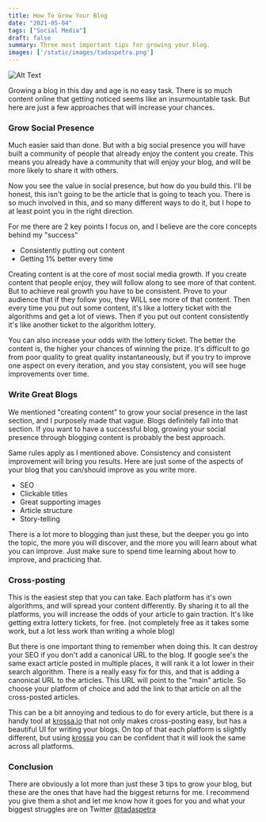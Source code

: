 ```yaml
---
title: How To Grow Your Blog
date: "2021-05-04"
tags: ["Social Media"]
draft: false
summary: Three most important tips for growing your blog.
images: ['/static/images/tadaspetra.png']
---
```

![Alt Text](https://firebasestorage.googleapis.com/v0/b/krossa-prod.appspot.com/o/wrJnWMr8gdgumvqnQ8i2H6W7Dwi1%2Farticles%2FTstOA37s3NQWk4B2bliN%2Fmarkus-spiske-vrbZVyX2k4I-unsplash.jpg?alt=media&token=b7dba673-ce11-484d-ab5f-88b16a2bb4f2)

Growing a blog in this day and age is no easy task. There is so much content online that getting noticed seems like an insurmountable task. But here are just a few approaches that will increase your chances. 

### Grow Social Presence
Much easier said than done. But with a big social presence you will have built a community of people that already enjoy the content you create. This means you already have a community that will enjoy your blog, and will be more likely to share it with others.

Now you see the value in social presence, but how do you build this. I'll be honest, this isn't going to be the article that is going to teach you. There is so much involved in this, and so many different ways to do it, but I hope to at least point you in the right direction.

For me there are 2 key points I focus on, and I believe are the core concepts behind my "success"

* Consistently putting out content
* Getting 1% better every time

Creating content is at the core of most social media growth. If you create content that people enjoy, they will follow along to see more of that content. But to achieve real growth you have to be consistent. Prove to your audience that if they follow you, they WILL see more of that content. Then every time you put out some content, it's like a lottery ticket with the algorithms and get a lot of views. Then if you put out content consistently it's like another ticket to the algorithm lottery.

You can also increase your odds with the lottery ticket. The better the content is, the higher your chances of winning the prize. It's difficult to go from poor quality to great quality instantaneously, but if you try to improve one aspect on every iteration, and you stay consistent, you will see huge improvements over time. 

### Write Great Blogs
We mentioned "creating content" to grow your social presence in the last section, and I purposely made that vague. Blogs definitely fall into that section. If you want to have a successful blog, growing your social presence through blogging content is probably the best approach.

Same rules apply as I mentioned above. Consistency and consistent improvement will bring you results. Here are just some of the aspects of your blog that you can/should improve as you write more. 

* SEO
* Clickable titles
* Great supporting images
* Article structure
* Story-telling

There is a lot more to blogging than just these, but the deeper you go into the topic, the more you will discover, and the more you will learn about what you can improve. Just make sure to spend time learning about how to improve, and practicing that.

### Cross-posting
This is the easiest step that you can take. Each platform has it's own algorithms, and will spread your content differently. By sharing it to all the platforms, you will increase the odds of your article to gain traction. It's like getting extra lottery tickets, for free. (not completely free as it takes some work, but a lot less work than writing a whole blog)

But there is one important thing to remember when doing this. It can destroy your SEO if you don't add a canonical URL to the blog. If google see's the same exact article posted in multiple places, it will rank it a lot lower in their search algorithm. There is a really easy fix for this, and that is adding a canonical URL to the articles. This URL will point to the "main" article. So choose your platform of choice and add the link to that article on all the cross-posted articles.

This can be a bit annoying and tedious to do for every article, but there is a handy tool at [krossa.io](https://www.krossa.io) that not only makes cross-posting easy, but has a beautiful UI for writing your blogs. On top of that each platform is slightly different, but using [krossa](https://www.krossa.io) you can be confident that it will look the same across all platforms.

### Conclusion
There are obviously a lot more than just these 3 tips to grow your blog, but these are the ones that have had the biggest returns for me. I recommend you give them a shot and let me know how it goes for you and what your biggest struggles are on Twitter [@tadaspetra](https://twitter.com/tadaspetra)